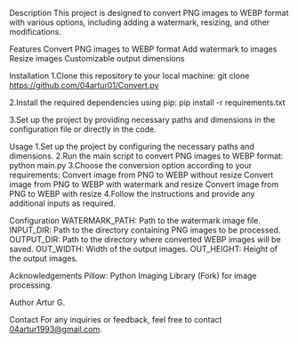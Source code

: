 Description
This project is designed to convert PNG images to WEBP format with various options, including adding a watermark, resizing, and other modifications.

Features
Convert PNG images to WEBP format
Add watermark to images
Resize images
Customizable output dimensions

Installation
1.Clone this repository to your local machine:
git clone https://github.com/04artur01/Convert.py

2.Install the required dependencies using pip:
pip install -r requirements.txt

3.Set up the project by providing necessary paths and dimensions in the configuration file or directly in the code.

Usage
1.Set up the project by configuring the necessary paths and dimensions.
2.Run the main script to convert PNG images to WEBP format:
python main.py
3.Choose the conversion option according to your requirements:
  Convert image from PNG to WEBP without resize
  Convert image from PNG to WEBP with watermark and resize
  Convert image from PNG to WEBP with resize
  4.Follow the instructions and provide any additional inputs as required.

Configuration
WATERMARK_PATH: Path to the watermark image file.
INPUT_DIR: Path to the directory containing PNG images to be processed.
OUTPUT_DIR: Path to the directory where converted WEBP images will be saved.
OUT_WIDTH: Width of the output images.
OUT_HEIGHT: Height of the output images.

Acknowledgements
Pillow: Python Imaging Library (Fork) for image processing.

Author
Artur G.

Contact
For any inquiries or feedback, feel free to contact 04artur1993@gmail.com.
